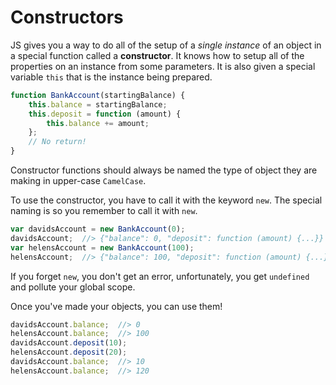 # Constructors
JS gives you a way to do all of the setup of a _single instance_ of an object in a special function called a **constructor**.
It knows how to setup all of the properties on an instance from some parameters.
It is also given a special variable `this` that is the instance being prepared.
```js
function BankAccount(startingBalance) {
    this.balance = startingBalance;
    this.deposit = function (amount) {
        this.balance += amount;
    };
    // No return!
}
```
Constructor functions should always be named the type of object they are making in upper-case `CamelCase`.

To use the constructor, you have to call it with the keyword `new`.
The special naming is so you remember to call it with `new`.
```js
var davidsAccount = new BankAccount(0);
davidsAccount;  //> {"balance": 0, "deposit": function (amount) {...}}
var helensAccount = new BankAccount(100);
helensAccount;  //> {"balance": 100, "deposit": function (amount) {...}}
```
If you forget `new`, you don't get an error, unfortunately, you get `undefined` and pollute your global scope.

Once you've made your objects, you can use them!
```js
davidsAccount.balance;  //> 0
helensAccount.balance;  //> 100
davidsAccount.deposit(10);
helensAccount.deposit(20);
davidsAccount.balance;  //> 10
helensAccount.balance;  //> 120
```
